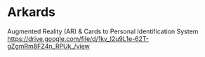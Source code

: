 # Arkards
Augmented Reality (AR) & Cards to Personal Identification System
https://drive.google.com/file/d/1kv_I2u9L1e-62T-gZgmRm8FZ4n_RPUk_/view
